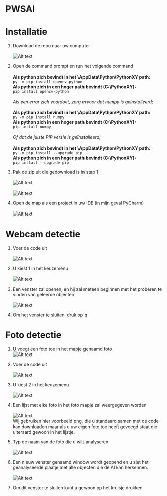 # PWSAI

# Installatie

1. Download de repo naar uw computer \
\
![Alt text](https://cdn.discordapp.com/attachments/801676668942024745/812010644412039239/unknown.png)

2. Open de command prompt en run het volgende command \
\
__Als python zich bevindt in het \AppData\Python\PythonXY path:__ \
`py -m pip install opencv-python` \
__Als python zich in een hoger path bevindt (C:\PythonXY):__ \
`pip install opencv-python` \
\
_Als een error zich voordoet, zorg ervoor dat numpy is geinstalleerd;_ \
\
__Als python zich bevindt in het \AppData\Python\PythonXY path:__ \
`py -m pip install numpy` \
__Als python zich in een hoger path bevindt (C:\PythonXY):__ \
`pip install numpy` \
\
*Of dat de juiste PIP versie is geïnstalleerd;* \
\
__Als python zich bevindt in het \AppData\Python\PythonXY path:__ \
`py -m pip install --upgrade pip` \
__Als python zich in een hoger path bevindt (C:\PythonXY):__ \
`pip install --upgrade pip` 

3. Pak de zip uit die gedownload is in stap 1 \
\
![Alt text](https://cdn.discordapp.com/attachments/801676668942024745/812011306709942302/unknown.png) \
\
![Alt text](https://cdn.discordapp.com/attachments/801676668942024745/812011569692016691/unknown.png) 

4. Open de map als een project in uw IDE (in mijn geval PyCharm) \
\
![Alt text](https://cdn.discordapp.com/attachments/801676668942024745/812011924774453269/unknown.png)

# Webcam detectie
1. Voer de code uit \
\
![Alt text](https://cdn.discordapp.com/attachments/801676668942024745/812012644872618014/unknown.png)

2. U kiest 1 in het keuzemenu \
\
![Alt text](https://cdn.discordapp.com/attachments/801676668942024745/812157625495453716/unknown.png)

3. Een venster zal openen, en hij zal meteen beginnen met het proberen te vinden van geleerde objecten \
\
![Alt text](https://cdn.discordapp.com/attachments/801676668942024745/812012969541238794/unknown.png)

4. Om het venster te sluiten, druk op q

# Foto detectie
1. U voegt een foto toe in het mapje genaamd foto \
![Alt text](https://cdn.discordapp.com/attachments/801676668942024745/812158313323167784/unknown.png) 

2. Voer de code uit \
\
![Alt text](https://cdn.discordapp.com/attachments/801676668942024745/812012644872618014/unknown.png) 

3. U kiest 2 in het keuzemenu \
\
![Alt text](https://cdn.discordapp.com/attachments/801676668942024745/812157952643432458/unknown.png) 

4. Een lijst met elke foto in het foto mapje zal weergegeven worden \
\
![Alt text](https://cdn.discordapp.com/attachments/801676668942024745/812158764245057546/unknown.png) \
Wij gebruiken hier voorbeeld.png, die u standaard samen met de code kan downloaden maar als u uw eigen foto toe heeft gevoegd staat die uiteraard gewoon in het lijstje. 

5. Typ de naam van de foto die u wilt analyseren \
\
![Alt text](https://cdn.discordapp.com/attachments/801676668942024745/812159556846878730/unknown.png) 

6. Een nieuw venster genaamd window wordt geopend en u ziet het geanalyseerde plaatje met alle objecten die de AI kan herkennen. \
\
![Alt text](https://cdn.discordapp.com/attachments/801676668942024745/812159720595914802/unknown.png) 

7. Om dit venster te sluiten kunt u gewoon op het kruisje drukken

